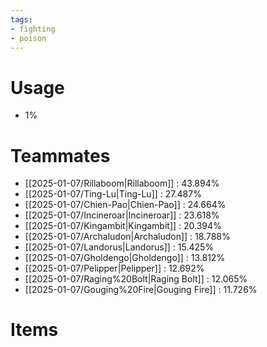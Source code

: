 ```yaml
---
tags:
- fighting
- poison
---
```

# Usage
- 1%
# Teammates
- [[2025-01-07/Rillaboom|Rillaboom]] : 43.894%
- [[2025-01-07/Ting-Lu|Ting-Lu]] : 27.487%
- [[2025-01-07/Chien-Pao|Chien-Pao]] : 24.664%
- [[2025-01-07/Incineroar|Incineroar]] : 23.618%
- [[2025-01-07/Kingambit|Kingambit]] : 20.394%
- [[2025-01-07/Archaludon|Archaludon]] : 18.788%
- [[2025-01-07/Landorus|Landorus]] : 15.425%
- [[2025-01-07/Gholdengo|Gholdengo]] : 13.812%
- [[2025-01-07/Pelipper|Pelipper]] : 12.692%
- [[2025-01-07/Raging%20Bolt|Raging Bolt]] : 12.065%
- [[2025-01-07/Gouging%20Fire|Gouging Fire]] : 11.726%
# Items